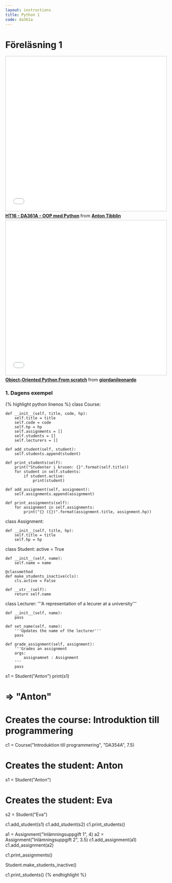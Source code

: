 ```yaml
---
layout: instructions
title: Python 1
code: da361a
---
```


# Föreläsning 1

<iframe src="//www.slideshare.net/slideshow/embed_code/key/ki9uHnGWNfwfIx" width="595" height="485" frameborder="0" marginwidth="0" marginheight="0" scrolling="no" style="border:1px solid #CCC; border-width:1px; margin-bottom:5px; max-width: 100%;" allowfullscreen> </iframe> <div style="margin-bottom:5px"> <strong> <a href="//www.slideshare.net/AntonTibblin/ht16-da361a-oop-med-python" title="HT16 - DA361A - OOP med Python" target="_blank">HT16 - DA361A - OOP med Python</a> </strong> from <strong><a target="_blank" href="//www.slideshare.net/AntonTibblin">Anton Tibblin</a></strong> </div>

<iframe src="//www.slideshare.net/slideshow/embed_code/key/lLcUkJLoUYXcJE" width="595" height="485" frameborder="0" marginwidth="0" marginheight="0" scrolling="no" style="border:1px solid #CCC; border-width:1px; margin-bottom:5px; max-width: 100%;" allowfullscreen> </iframe> <div style="margin-bottom:5px"> <strong> <a href="//www.slideshare.net/giordanileonardo/objectoriented-python-from-scratch" title="Object-Oriented Python From scratch" target="_blank">Object-Oriented Python From scratch</a> </strong> from <strong><a target="_blank" href="//www.slideshare.net/giordanileonardo">giordanileonardo</a></strong> </div>

### 1. Dagens exempel
{% highlight python linenos %}
class Course:

    def __init__(self, title, code, hp):
        self.title = title
        self.code = code
        self.hp = hp
        self.assignments = []
        self.students = []
        self.lecturers = []

    def add_student(self, student):
        self.students.append(student)

    def print_students(self):
        print("Studenter i krusen: {}".format(self.title))
        for student in self.students:
            if student.active:
                print(student)

    def add_assignment(self, assignment):
        self.assignments.append(assignment)

    def print_assignments(self):
        for assignment in self.assignments:
            print("{} ({})".format(assignment.title, assignment.hp))


class Assignment:

    def __init__(self, title, hp):
        self.title = title
        self.hp = hp


class Student:
    active = True

    def __init__(self, name):
        self.name = name

    @classmethod
    def make_students_inactive(cls):
        cls.active = False

    def __str__(self):
        return self.name


class Lecturer:
    '''A representation of a lecurer at a university'''

    def __init__(self, name):
        pass

    def set_name(self, name):
        '''Updates the name of the lecturer'''
        pass

    def grade_assignment(self, assignment):
        '''Grades an assignment
        args:
            assignamnet : Assignment
        '''
        pass

s1 = Student("Anton")
print(s1)
# => "Anton"

# Creates the course: Introduktion till programmering
c1 = Course("Introduktion till programmering", "DA354A", 7.5)
# Creates the student: Anton
s1 = Student("Anton")
# Creates the student: Eva
s2 = Student("Eva")

c1.add_student(s1)
c1.add_student(s2)
c1.print_students()

a1 = Assignment("Inlämningsuppgift 1", 4)
a2 = Assignment("Inlämningsuppgift 2", 3.5)
c1.add_assignment(a1)
c1.add_assignment(a2)

c1.print_assignments()

Student.make_students_inactive()

c1.print_students()
{% endhighlight %}
